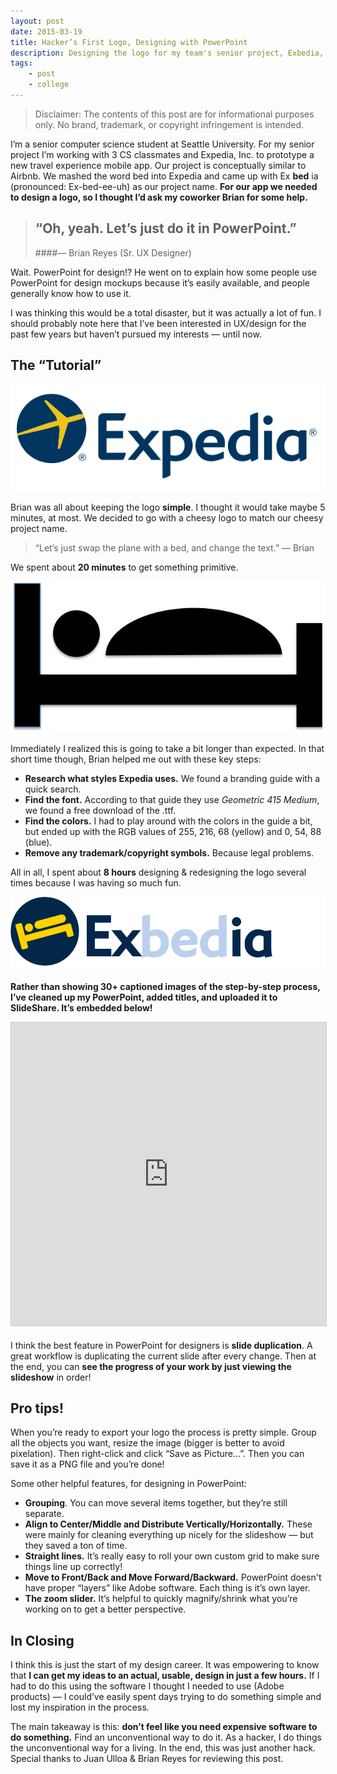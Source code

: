 ```yaml
---
layout: post
date: 2015-03-19
title: Hacker’s First Logo, Designing with PowerPoint
description: Designing the logo for my team's senior project, Exbedia, sponsored by Expedia
tags:
    - post
    - college
---
```


>Disclaimer: The contents of this post are for informational purposes only. No brand, trademark, or copyright infringement is intended.

I’m a senior computer science student at Seattle University. For my senior project I’m working with 3 CS classmates and Expedia, Inc. to prototype a new travel experience mobile app. Our project is conceptually similar to Airbnb. We mashed the word bed into Expedia and came up with Ex **bed** ia (pronounced: Ex-bed-ee-uh) as our project name. **For our app we needed to design a logo, so I thought I’d ask my coworker Brian for some help.**


> ## “Oh, yeah. Let’s just do it in PowerPoint.” 
> ####— Brian Reyes (Sr. UX Designer)


Wait. PowerPoint for design!? He went on to explain how some people use PowerPoint for design mockups because it’s easily available, and people generally know how to use it.

I was thinking this would be a total disaster, but it was actually a lot of fun. I should probably note here that I’ve been interested in UX/design for the past few years but haven’t pursued my interests — until now.

## The “Tutorial”

![Expedia logo](./expedia-logo.png)

Brian was all about keeping the logo **simple**. I thought it would take maybe 5 minutes, at most. We decided to go with a cheesy logo to match our cheesy project name.

> “Let’s just swap the plane with a bed, and change the text.” — Brian

We spent about **20 minutes** to get something primitive.

![Primitive bed logo](primitive-bed-logo.png)

Immediately I realized this is going to take a bit longer than expected. In that short time though, Brian helped me out with these key steps:

* **Research what styles Expedia uses.** We found a branding guide with a quick search.
* **Find the font.** According to that guide they use *Geometric 415 Medium*, we found a free download of the .ttf.
* **Find the colors.** I had to play around with the colors in the guide a bit, but ended up with the RGB values of 255, 216, 68 (yellow) and 0, 54, 88 (blue).
* **Remove any trademark/copyright symbols.** Because legal problems.

All in all, I spent about **8 hours** designing & redesigning the logo several times because I was having so much fun.

![Exbedia logo final](./exbedia-logo-final.png)

**Rather than showing 30+ captioned images of the step-by-step process, I’ve cleaned up my PowerPoint, added titles, and uploaded it to SlideShare. It’s embedded below!**


<iframe src="https://www.slideshare.net/slideshow/embed_code/key/6JVe4eLdFUYx3K" width="595" height="485" frameborder="0" marginwidth="0" marginheight="0" scrolling="no" style="border:1px solid #CCC; border-width:1px; margin-bottom:5px; max-width: 100%;" allowfullscreen> </iframe>

I think the best feature in PowerPoint for designers is **slide duplication**. A great workflow is duplicating the current slide after every change. Then at the end, you can **see the progress of your work by just viewing the slideshow** in order!

## Pro tips!

When you’re ready to export your logo the process is pretty simple. Group all the objects you want, resize the image (bigger is better to avoid pixelation). Then right-click and click “Save as Picture…”. Then you can save it as a PNG file and you’re done!

Some other helpful features, for designing in PowerPoint:

* **Grouping**. You can move several items together, but they’re still separate.
* **Align to Center/Middle and Distribute Vertically/Horizontally.** These were mainly for cleaning everything up nicely for the slideshow — but they saved a ton of time.
* **Straight lines.** It’s really easy to roll your own custom grid to make sure things line up correctly!
* **Move to Front/Back and Move Forward/Backward.** PowerPoint doesn't have proper “layers” like Adobe software. Each thing is it’s own layer.
* **The zoom slider.** It’s helpful to quickly magnify/shrink what you’re working on to get a better perspective.

## In Closing

I think this is just the start of my design career. It was empowering to know that **I can get my ideas to an actual, usable, design in just a few hours.** If I had to do this using the software I thought I needed to use (Adobe products) — I could’ve easily spent days trying to do something simple and lost my inspiration in the process.

The main takeaway is this: **don’t feel like you need expensive software to do something.** Find an unconventional way to do it. As a hacker, I do things the unconventional way for a living. In the end, this was just another hack.
Special thanks to Juan Ulloa & Brian Reyes for reviewing this post.
